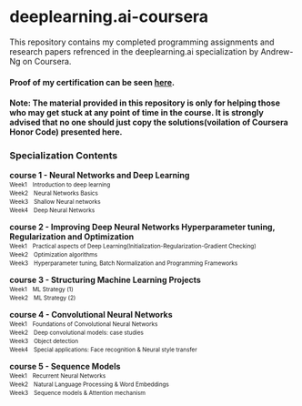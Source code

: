 # deeplearning.ai-coursera
This repository contains my completed programming assignments and research papers refrenced in the deeplearning.ai specialization by Andrew-Ng on Coursera.

#### Proof of my certification can be seen [here](https://www.coursera.org/account/accomplishments/specialization/QCBLQKUQQGUN).</br>
#### Note: The material provided in this repository is only for helping those who may get stuck at any point of time in the course. It is strongly advised that no one should just copy the solutions(voilation of Coursera Honor Code) presented here.

### Specialization Contents
**course 1 - Neural Networks and Deep Learning**  
  <font size=1>Week1　Introduction to deep learning</font>  
  <font size=1>Week2　Neural Networks Basics</font>   
  <font size=1>Week3　Shallow Neural networks</font>   
  <font size=1>Week4　Deep Neural Networks</font>   

**course 2 - Improving Deep Neural Networks Hyperparameter tuning, Regularization and Optimization**  
  <font size=1>Week1　Practical aspects of Deep Learning(Initialization-Regularization-Gradient Checking)</font>  
  <font size=1>Week2　Optimization algorithms</font>  
  <font size=1>Week3　Hyperparameter tuning, Batch Normalization and Programming Frameworks</font> 

**course 3 - Structuring Machine Learning Projects**  
  <font size=1>Week1　ML Strategy (1)</font>  
  <font size=1>Week2　ML Strategy (2)</font>  

**course 4 - Convolutional Neural Networks**  
  <font size=1>Week1　Foundations of Convolutional Neural Networks</font>  
  <font size=1>Week2　Deep convolutional models: case studies</font>  
  <font size=1>Week3　Object detection</font>  
  <font size=1>Week4　Special applications: Face recognition & Neural style transfer</font>  
   
**course 5 - Sequence Models**  
  <font size=1>Week1　Recurrent Neural Networks</font>  
  <font size=1>Week2　Natural Language Processing & Word Embeddings</font>  
  <font size=1>Week3　Sequence models & Attention mechanism</font>
